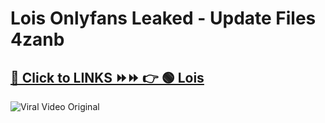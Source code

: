 
 # Lois Onlyfans Leaked - Update Files 4zanb

## <h2><a href="https://clipsfans.com/Lois&ref=git">🔗 Click to LINKS ⏩⏩ 👉 🟢 Lois </a></h2>

<a href="https://clipsfans.com/Lois&ref=git" rel="nofollow" data-target="animated-image.originalLink"><img src="https://i.ibb.co.com/xMMVF88/686577567.gif" alt="Viral Video Original" style="max-width: 100%; display: inline-block;" data-target="animated-image.originalImage"></a>

